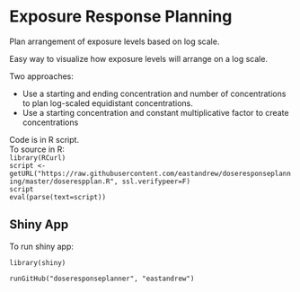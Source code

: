 # Exposure Response Planning
Plan arrangement of exposure levels based on log scale.

Easy way to visualize how exposure levels will arrange on a log scale.

Two approaches:  
* Use a starting and ending concentration and number of concentrations to plan log-scaled equidistant concentrations.
* Use a starting concentration and constant multiplicative factor to create concentrations

Code is in R script.  
To source in R:  
`library(RCurl)`  
`script <- getURL("https://raw.githubusercontent.com/eastandrew/doseresponseplanning/master/doserespplan.R", ssl.verifypeer=F)`  
`script`  
`eval(parse(text=script))`  


## Shiny App ##
To run shiny app:

`library(shiny)`

`runGitHub("doseresponseplanner", "eastandrew")`

